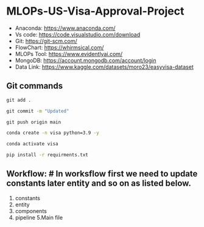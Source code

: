 # MLOPs-US-Visa-Approval-Project

- Anaconda: https://www.anaconda.com/
- Vs code: https://code.visualstudio.com/download
- Git: https://git-scm.com/
- FlowChart: https://whirmsical.com/
- MLOPs Tool: https://www.evidentlyai.com/
- MongoDB: https://account.mongodb.com/account/login
- Data Link: https://www.kaggle.com/datasets/moro23/easyvisa-dataset

## Git commands

```cmd
git add .

git commit -m "Updated"

git push origin main
```

```cmd
conda create -n visa python=3.9 -y
```

```cmd
conda activate visa
```

```cmd
pip install -r requirments.txt
```


## Workflow:               # In worksflow first we need to update constants later entity and so on as listed below.

1. constants
2. entity
3. components
4. pipeline
5.Main file
